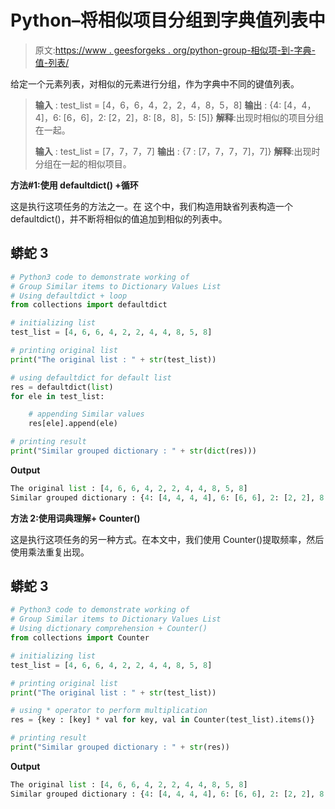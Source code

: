 # Python–将相似项目分组到字典值列表中

> 原文:[https://www . geesforgeks . org/python-group-相似项-到-字典-值-列表/](https://www.geeksforgeeks.org/python-group-similar-items-to-dictionary-values-list/)

给定一个元素列表，对相似的元素进行分组，作为字典中不同的键值列表。

> **输入** : test_list = [4，6，6，4，2，2，4，8，5，8]
> **输出** : {4: [4，4，4]，6: [6，6]，2: [2，2]，8: [8，8]，5: [5]}
> **解释**:出现时相似的项目分组在一起。
> 
> **输入** : test_list = [7，7，7，7]
> **输出** : {7 : [7，7，7，7]，7]}
> **解释**:出现时分组在一起的相似项目。

**方法#1:使用 defaultdict() +循环**

这是执行这项任务的方法之一。在  这个中，我们构造用缺省列表构造一个 defaultdict()，并不断将相似的值追加到相似的列表中。

## 蟒蛇 3

```py
# Python3 code to demonstrate working of 
# Group Similar items to Dictionary Values List
# Using defaultdict + loop
from collections import defaultdict

# initializing list
test_list = [4, 6, 6, 4, 2, 2, 4, 4, 8, 5, 8]

# printing original list
print("The original list : " + str(test_list))

# using defaultdict for default list 
res = defaultdict(list)
for ele in test_list:

    # appending Similar values
    res[ele].append(ele)

# printing result 
print("Similar grouped dictionary : " + str(dict(res)))
```

**Output**

```py
The original list : [4, 6, 6, 4, 2, 2, 4, 4, 8, 5, 8]
Similar grouped dictionary : {4: [4, 4, 4, 4], 6: [6, 6], 2: [2, 2], 8: [8, 8], 5: [5]}

```

**方法 2:使用词典理解+ Counter()**

这是执行这项任务的另一种方式。在本文中，我们使用 Counter()提取频率，然后使用乘法重复出现。

## 蟒蛇 3

```py
# Python3 code to demonstrate working of 
# Group Similar items to Dictionary Values List
# Using dictionary comprehension + Counter()
from collections import Counter

# initializing list
test_list = [4, 6, 6, 4, 2, 2, 4, 4, 8, 5, 8]

# printing original list
print("The original list : " + str(test_list))

# using * operator to perform multiplication
res = {key : [key] * val for key, val in Counter(test_list).items()}

# printing result 
print("Similar grouped dictionary : " + str(res))
```

**Output**

```py
The original list : [4, 6, 6, 4, 2, 2, 4, 4, 8, 5, 8]
Similar grouped dictionary : {4: [4, 4, 4, 4], 6: [6, 6], 2: [2, 2], 8: [8, 8], 5: [5]}

```